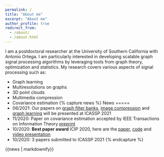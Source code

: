 ```yaml
---
permalink: /
title: "About me"
excerpt: "About me"
author_profile: true
redirect_from: 
  - /about/
  - /about.html
---
```


I am a postdoctoral researcher at the University of Southern California with Antonio Ortega. 
I am particularly interested in developing scalable graph signal processing algorithms by leveraging tools from graph theory, optimization and statistics.
My research  covers various aspects of  signal processing such as:

* Graph learning
* Multiresolutions on graphs
* 3D point clouds
* Multimedia compression
* Covariance estimation
{% capture news %}
News 
===== 
* 06/2021: Our papers  on [graph filter banks](https://ieeexplore.ieee.org/abstract/document/9414066), [image compression](https://ieeexplore.ieee.org/abstract/document/9413392) and [graph learning](https://ieeexplore.ieee.org/abstract/document/9413850) will be presented at ICASSP 2021
* 11/2020: Paper on covariance estimation accepted by IEEE Transactions on Information Theory [preprint](https://arxiv.org/abs/1910.00667)
* 10/2020: **Best paper award** ICIP 2020, here are the  [paper](https://arxiv.org/abs/2003.01866), [code](https://github.com/STAC-USC/RA-GFT) and  [video presentation](https://www.youtube.com/watch?v=1veeyLxpDrM&ab_channel=epc_research)
* 10/2020: 3 papers submitted to ICASSP 2021 
{% endcapture %}
<div class="notice--success">{{news | markdownify}}</div>
